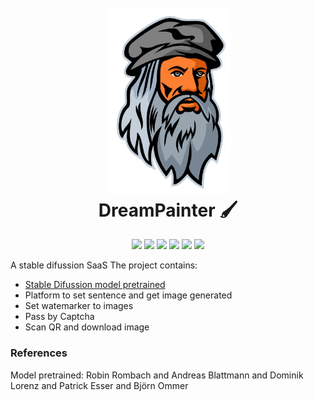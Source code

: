 <h1 align="center">
  <br>
  <a href="#"><img src="./assets/logo.png" alt="" width="200"></a>
  <br>
  DreamPainter 🖌️
  <br>
</h1>
<p align="center">
  <img src="https://img.shields.io/badge/python-3670A0?style=for-the-badge&logo=python&logoColor=ffdd54">
  <img src="https://img.shields.io/badge/PyTorch-%23EE4C2C.svg?style=for-the-badge&logo=PyTorch&logoColor=white">
  <img src="https://img.shields.io/badge/SciPy-%230C55A5.svg?style=for-the-badge&logo=scipy&logoColor=%white">
  <img src="https://img.shields.io/badge/react-%2320232a.svg?style=for-the-badge&logo=react&logoColor=%2361DAFB">
  <img src="https://img.shields.io/badge/tailwindcss-%2338B2AC.svg?style=for-the-badge&logo=tailwind-css&logoColor=white">
  <img src="https://img.shields.io/badge/FastAPI-005571?style=for-the-badge&logo=fastapi">
</p>

A stable difussion SaaS The project contains:

- [Stable Difussion model pretrained](https://github.com/CompVis/stable-diffusion)
- Platform to set sentence and get image generated
- Set watemarker to images
- Pass by Captcha
- Scan QR and download image


### References 
Model pretrained: Robin Rombach and Andreas Blattmann and Dominik Lorenz and Patrick Esser and Björn Ommer
